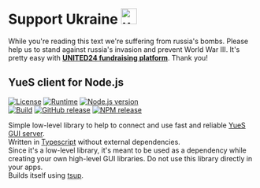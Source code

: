 # Support Ukraine <img alt="ukraine" height="32" width="32" src="https://github.githubassets.com/images/icons/emoji/unicode/1f1fa-1f1e6.png">

While you're reading this text we're suffering from russia's bombs. Please help us to stand against russia's invasion and prevent World War III. It's pretty easy with **[UNITED24 fundraising platform](https://u24.gov.ua/)**. Thank you!

## YueS client for Node.js

[![License](https://img.shields.io/github/license/KaMeHb-UA/yues-client-node?logo=data:image/svg+xml;base64,PHN2ZyB4bWxucz0iaHR0cDovL3d3dy53My5vcmcvMjAwMC9zdmciIGZpbGw9Im5vbmUiIHZpZXdCb3g9IjAgMCAyNCAyNCIgc3Ryb2tlPSIjRkZENzAwIj48cGF0aCBzdHJva2UtbGluZWNhcD0icm91bmQiIHN0cm9rZS1saW5lam9pbj0icm91bmQiIHN0cm9rZS13aWR0aD0iMiIgZD0iTTMgNmwzIDFtMCAwbC0zIDlhNS4wMDIgNS4wMDIgMCAwMDYuMDAxIDBNNiA3bDMgOU02IDdsNi0ybTYgMmwzLTFtLTMgMWwtMyA5YTUuMDAyIDUuMDAyIDAgMDA2LjAwMSAwTTE4IDdsMyA5bS0zLTlsLTYtMm0wLTJ2Mm0wIDE2VjVtMCAxNkg5bTMgMGgzIi8%2BPC9zdmc%2BCg%3D%3D&label=License&style=flat-square)](https://github.com/KaMeHb-UA/yues-client-node/blob/master/LICENSE)
[![Runtime](https://img.shields.io/badge/Runtime-Node.js-339933?logo=nodedotjs&logoColor=339933&style=flat-square)](https://nodejs.org/)
[![Node.js version](https://img.shields.io/badge/dynamic/json?label=Node.js%20version&query=%24.engines.node&url=https%3A%2F%2Fcdn.jsdelivr.net%2Fnpm%2Fyues-client%2Fpackage.json&color=339933&logo=nodedotjs&logoColor=339933&style=flat-square)](https://nodejs.org/)  
[![Build](https://img.shields.io/github/actions/workflow/status/KaMeHb-UA/yues-client-node/package.yml?branch=master&style=flat-square&label=Build&logo=github)](https://github.com/KaMeHb-UA/yues-client-node/actions/workflows/package.yml)
[![GitHub release](https://img.shields.io/github/v/release/KaMeHb-UA/yues-client-node?label=GitHub%20release&logo=github&style=flat-square)](https://github.com/KaMeHb-UA/yues-client-node/releases)
[![NPM release](https://img.shields.io/npm/v/yues-client?color=cb3837&label=NPM%20release&logo=npm&style=flat-square)](https://www.npmjs.com/package/yues-client)

Simple low-level library to help to connect and use fast and reliable [YueS GUI server](https://github.com/KaMeHb-UA/yues).  
Written in [Typescript](https://www.typescriptlang.org) without external dependencies.  
Since it's a low-level library, it's meant to be used as a dependency while creating your own high-level GUI libraries. Do not use this library directly in your apps.  
Builds itself using [tsup](https://tsup.egoist.dev).

